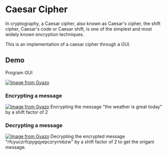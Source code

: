 
# Caesar Cipher

In cryptography, a Caesar cipher, also known as Caesar's cipher, the shift cipher, Caesar's code or Caesar shift, is one of the simplest and most widely known encryption techniques.

This is an implementation of a caesar cipher through a GUI.





## Demo

Program GUI

[![Image from Gyazo](https://i.gyazo.com/396fcc66882aa4626ca1ab3fbb180174.png)](https://gyazo.com/396fcc66882aa4626ca1ab3fbb180174)

### Encrypting a message
[![Image from Gyazo](https://i.gyazo.com/7aa5e8a446b79c213a7149259cc5cca7.png)](https://gyazo.com/7aa5e8a446b79c213a7149259cc5cca7)
Encrypting the message "the weather is great today" by a shift factor of 2
### Decrypting a message
[![Image from Gyazo](https://i.gyazo.com/864b5f32100bfdb5e76cb2edea3ad83b.png)](https://gyazo.com/864b5f32100bfdb5e76cb2edea3ad83b)
Decrypting the encrypted message "rfcyuczrfcpygqyepczryrmbzw" by a shift factor of 2 to get the origanl message.
